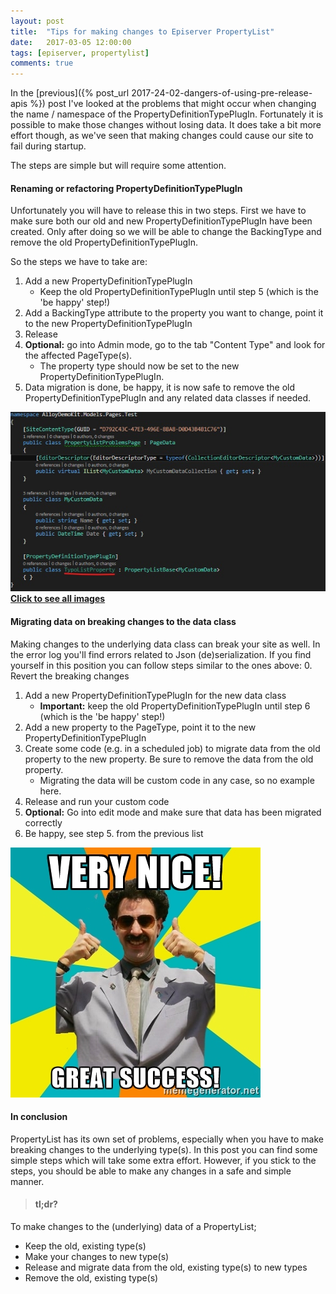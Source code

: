 ```yaml
---
layout: post
title:  "Tips for making changes to Episerver PropertyList"
date:   2017-03-05 12:00:00
tags: [episerver, propertylist]
comments: true
---
```

In the [previous]({% post_url 2017-24-02-dangers-of-using-pre-release-apis %}) post I've looked at the problems that might occur when changing the name / namespace of the PropertyDefinitionTypePlugIn. 
Fortunately it is possible to make those changes without losing data. It does take a bit more effort though, as we've seen that making changes could cause our site to fail during startup.

The steps are simple but will require some attention.

#### Renaming or refactoring PropertyDefinitionTypePlugIn
Unfortunately you will have to release this in two steps. First we have to make sure both our old and new PropertyDefinitionTypePlugIn have been created. 
Only after doing so we will be able to change the BackingType and remove the old PropertyDefinitionTypePlugIn.

So the steps we have to take are:

 1. Add a new PropertyDefinitionTypePlugIn
    * Keep the old PropertyDefinitionTypePlugIn until step 5 (which is the 'be happy' step!)
 2. Add a BackingType attribute to the property you want to change, point it to the new PropertyDefinitionTypePlugIn
 3. Release
 4. **Optional:** go into Admin mode, go to the tab "Content Type" and look for the affected PageType(s).
    * The property type should now be set to the new PropertyDefinitionTypePlugIn.
 5. Data migration is done, be happy, it is now safe to remove the old PropertyDefinitionTypePlugIn and any related data classes if needed.

<p class="centered-image gallery">
	<a href="/assets/propertylist2/1.1.before-migration.png" data-group="1" class="first">
		<img src="/assets/propertylist2/1.1.before-migration.png" class="galleryItemThumb" />
		<i class="fa fa-search"></i>
		<strong>Click to see all images</strong>
	</a>
	<a href="/assets/propertylist2/1.2.admin-mode-old-backing-type.png" data-group="1"></a>
	<a href="/assets/propertylist2/2.1.during-migration.png" data-group="1"></a>
	<a href="/assets/propertylist2/2.2.admin-mode-new-backing-type.png" data-group="1"></a>
    <a href="/assets/propertylist2/3.after-migration.png" data-group="1"></a>
</p>

#### Migrating data on breaking changes to the data class
Making changes to the underlying data class can break your site as well. In the error log you'll find errors related to Json (de)serialization. If you find yourself in this position you can follow steps similar to the ones above:
0. Revert the breaking changes
1. Add a new PropertyDefinitionTypePlugIn for the new data class
    * **Important:** keep the old PropertyDefinitionTypePlugIn until step 6 (which is the 'be happy' step!)
2. Add a new property to the PageType, point it to the new PropertyDefinitionTypePlugIn
3. Create some code (e.g. in a scheduled job) to migrate data from the old property to the new property. Be sure to remove the data from the old property.
    * Migrating the data will be custom code in any case, so no example here. 
4. Release and run your custom code
5. **Optional:** Go into edit mode and make sure that data has been migrated correctly
6. Be happy, see step 5. from the previous list

<p class="centered-image">
	<img src="/assets/propertylist2/very-nice.jpg" alt="Very nice">	
</p>

#### In conclusion
PropertyList has its own set of problems, especially when you have to make breaking changes to the underlying type(s). 
In this post you can find some simple steps which will take some extra effort. However, if you stick to the steps, you should be able to make any changes in a safe and simple manner.

> #### tl;dr?
 To make changes to the (underlying) data of a PropertyList; 
* Keep the old, existing type(s)
* Make your changes to new type(s)
* Release and migrate data from the old, existing type(s) to new types
* Remove the old, existing type(s)